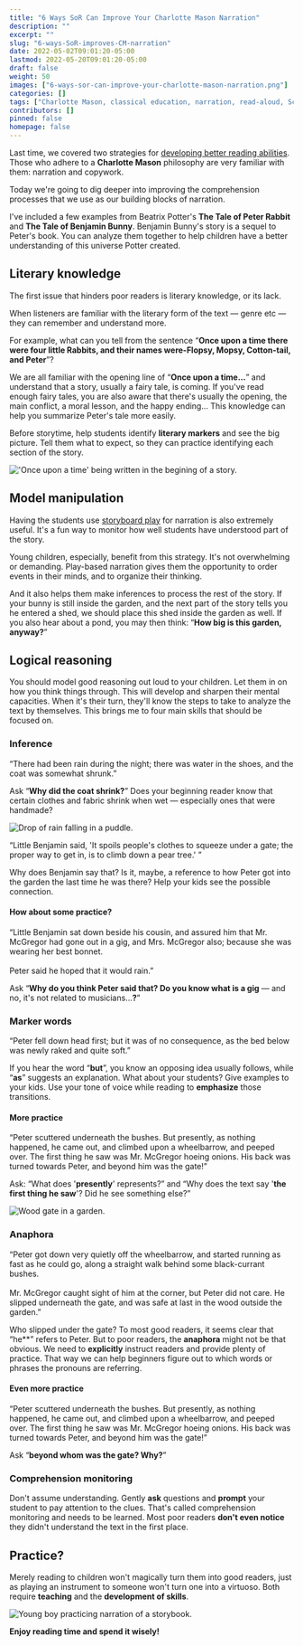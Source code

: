```yaml
---
title: "6 Ways SoR Can Improve Your Charlotte Mason Narration"
description: ""
excerpt: ""
slug: "6-ways-SoR-improves-CM-narration"
date: 2022-05-02T09:01:20-05:00
lastmod: 2022-05-20T09:01:20-05:00
draft: false
weight: 50
images: ["6-ways-sor-can-improve-your-charlotte-mason-narration.png"]
categories: []
tags: ["Charlotte Mason, classical education, narration, read-aloud, Science of Reading, SoR"]
contributors: []
pinned: false
homepage: false
---
```


Last time, we covered two strategies for [developing better reading abilities](# "2 Simple Ways to Help Your Child Become a Better Reader"). Those who adhere to a **Charlotte Mason** philosophy are very familiar with them: narration and copywork. 

Today we're going to dig deeper into improving the comprehension processes that we use as our building blocks of narration.

I've included a few examples from Beatrix Potter's **The Tale of Peter Rabbit** and **The Tale of Benjamin Bunny**. Benjamin Bunny's story is a sequel to Peter's book. You can analyze them together to help children have a better understanding of this universe Potter created.

## Literary knowledge

The first issue that hinders poor readers is literary knowledge, or its lack.

When listeners are familiar with the literary form of the text — genre etc — they can remember and understand more.

For example, what can you tell from the sentence “**Once upon a time there were four little Rabbits, and their names were-Flopsy, Mopsy, Cotton-tail, and Peter**”? 

We are all familiar with the opening line of “**Once upon a time...**” and understand that a story, usually a fairy tale, is coming. If you've read enough fairy tales, you are also aware that there's usually the opening, the main conflict, a moral lesson, and the happy ending... This knowledge can help you summarize Peter's tale more easily.

Before storytime, help students identify **literary markers** and see the big picture. Tell them what to expect, so they can practice identifying each section of the story.

![\'Once upon a time\' being written in the begining of a story.](once-upon-a-time.jpg)

## Model manipulation

Having the students use [storyboard play](https://shopgentleclassical.com/products/storyboard-pack-for-g-c-preschool-level-2-digital?_pos=1&_psq=storyboard&_ss=e&_v=1.0?smile_referral_code=PFdZVYkd&st_intent=st%3Areferrals%3Acustomer-offers%3APFdZVYkd&utm_campaign=smileio_referrals&utm_medium=referral_url) for narration is also extremely useful. It's a fun way to monitor how well students have understood part of the story. 

Young children, especially, benefit from this strategy. It's not overwhelming or demanding. Play-based narration gives them the opportunity to order events in their minds, and to organize their thinking.  

And it also helps them make inferences to process the rest of the story. If your bunny is still inside the garden, and the next part of the story tells you he entered a shed, we should place this shed inside the garden as well. If you also hear about a pond, you may then think: “**How big is this garden, anyway?**”

## Logical reasoning

You should model good reasoning out loud to your children. Let them in on how you think things through. This will develop and sharpen their mental capacities. When it's their turn, they'll know the steps to take to analyze the text by themselves. This brings me to four main skills that should be focused on.

### Inference

<p class="hljs">“There had been rain during the night; there was water in the shoes, and the coat was somewhat shrunk.”</p>

Ask “**Why did the coat shrink?**” Does your beginning reader know that certain clothes and fabric shrink when wet — especially ones that were handmade?

![Drop of rain falling in a puddle.](rain-drop.jpg)

<p class="hljs">“Little Benjamin said, 'It spoils people's clothes to squeeze under a gate; the proper way to get in, is to climb down a pear tree.' ”</p>

Why does Benjamin say that? Is it, maybe, a reference to how Peter got into the garden the last time he was there? Help your kids see the possible connection.

#### How about some practice?

<p class="hljs">“Little Benjamin sat down beside his cousin, and assured him that Mr. McGregor had gone out in a gig, and Mrs. McGregor also; because she was wearing her best bonnet.<br><br>Peter said he hoped that it would rain.”</p>

Ask “**Why do you think Peter said that? Do you know what is a gig** — and no, it's not related to musicians...**?**”

### Marker words

<p class="hljs">“Peter fell down head first; but it was of no consequence, as the bed below was newly raked and quite soft.”</p>

If you hear the word “**but**”, you know an opposing idea usually follows, while “**as**” suggests an explanation. What about your students? Give examples to your kids. Use your tone of voice while reading to **emphasize** those transitions.

#### More practice

<p class="hljs">“Peter scuttered underneath the bushes. But presently, as nothing happened, he came out, and climbed upon a wheelbarrow, and peeped over. The first thing he saw was Mr. McGregor hoeing onions. His back was turned towards Peter, and beyond him was the gate!”</p>

Ask: “What does '**presently**' represents?” and “Why does the text say '**the first thing he saw**'? Did he see something else?”

![Wood gate in a garden.](garden-gate.jpg)

### Anaphora

<p class="hljs">“Peter got down very quietly off the wheelbarrow, and started running as fast as he could go, along a straight walk behind some black-currant bushes.<br><br>Mr. McGregor caught sight of him at the corner, but Peter did not care. He slipped underneath the gate, and was safe at last in the wood outside the garden.”</p>

Who slipped under the gate? To most good readers, it seems clear that “he**” refers to Peter. But to poor readers, the **anaphora** might not be that obvious. We need to **explicitly** instruct readers and provide plenty of practice. That way we can help beginners figure out to which words or phrases the pronouns are referring.

#### Even more practice

<p class="hljs">“Peter scuttered underneath the bushes. But presently, as nothing happened, he came out, and climbed upon a wheelbarrow, and peeped over. The first thing he saw was Mr. McGregor hoeing onions. His back was turned towards Peter, and beyond him was the gate!”</p>

Ask “**beyond whom was the gate? Why?**”

### Comprehension monitoring

Don't assume understanding. Gently **ask** questions and **prompt** your student to pay attention to the clues. That's called comprehension monitoring and needs to be learned. Most poor readers **don't even notice** they didn't understand the text in the first place.

## Practice?

Merely reading to children won't magically turn them into good readers, just as playing an instrument to someone won't turn one into a virtuoso. Both require **teaching** and the **development of skills**.

![Young boy practicing narration of a storybook.](boy_book.jpg)

**Enjoy reading time and spend it wisely!**